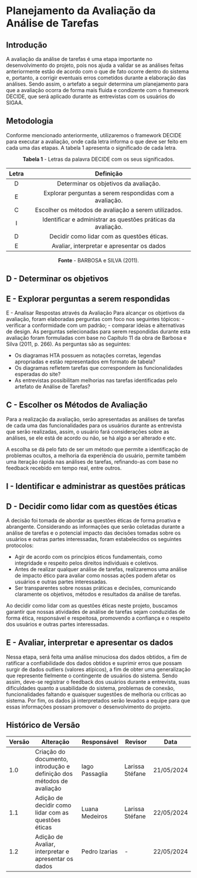 # Planejamento da Avaliação da Análise de Tarefas

## Introdução

A avaliação da análise de tarefas é uma etapa importante no desenvolvimento do projeto, pois nos ajuda a validar se as análises feitas anteriormente estão de acordo com o que de fato ocorre dentro do sistema e, portanto, a corrigir eventuais erros cometidos durante a elaboração das análises.
Sendo assim, o artefato a seguir determina um planejamento para que a avaliação ocorra de forma mais fluida e condizente com o framework DECIDE, que será aplicado durante as entrevistas com os usuários do SIGAA.

## Metodologia

Conforme mencionado anteriormente, utilizaremos o framework DECIDE para executar a avaliação, onde cada letra informa o que deve ser feito em cada uma das etapas. A tabela 1 apresenta o significado de cada letra.

<center>

**Tabela 1** - Letras da palavra DECIDE com os seus significados.

| Letra |                          Definição                           |
| :---: | :----------------------------------------------------------: |
|   D   |            Determinar os objetivos da avaliação.             |
|   E   |   Explorar perguntas a serem respondidas com a avaliação.    |
|   C   |     Escolher os métodos de avaliação a serem utilizados.     |
|   I   | Identificar e administrar as questões práticas da avaliação. |
|   D   |          Decidir como lidar com as questões éticas.          |
|   E   |          Avaliar, interpretar e apresentar os dados          |

**Fonte** - BARBOSA e SILVA (2011).

</center>


## D -  Determinar os objetivos

## E - Explorar perguntas a serem respondidas

E - Analisar Respostas através da Avaliação
Para alcançar os objetivos da avaliação, foram elaboradas perguntas com foco nos seguintes tópicos: - verificar a conformidade com um padrão; - comparar ideias e alternativas de design. As perguntas selecionadas para serem respondidas durante esta avaliação foram formuladas com base no Capítulo 11 da obra de Barbosa e Silva (2011, p. 266). As perguntas são as seguintes:

- Os diagramas HTA possuem as notações corretas, legendas apropriadas e estão representados em formato de tabela?
- Os diagramas refletem tarefas que correspondem às funcionalidades esperadas do site?
- As entrevistas possibilitam melhorias nas tarefas identificadas pelo artefato de Análise de Tarefas?

## C - Escolher os Métodos de Avaliação

Para a realização da avaliação, serão apresentadas as análises de tarefas de cada uma das funcionalidades para os usuários durante as entrevista que serão realizadas, assim, o usuário fará considerações sobre as análises,
se ele está de acordo ou não, se há algo a ser alterado e etc.

A escolha se dá pelo fato de ser um método que permite a identificação de problemas ocultos, a melhoria da experiência do usuário, permite também uma iteração rápida nas análises de tarefas, refinando-as com base no feedback recebido em tempo real, entre outros.

## I - Identificar e administrar as questões práticas

## D - Decidir como lidar com as questões éticas
A decisão foi tomada de abordar as questões éticas de forma proativa e abrangente. Considerando as informações que serão coletadas durante a análise de tarefas e o potencial impacto das decisões tomadas sobre os usuários e outras partes interessadas, foram estabelecidos os seguintes protocolos:
- Agir de acordo com os princípios éticos fundamentais, como integridade e respeito pelos direitos individuais e coletivos.
- Antes de realizar qualquer análise de tarefas, realizaremos uma análise de impacto ético para avaliar como nossas ações podem afetar os usuários e outras partes interessadas.
- Ser transparentes sobre nossas práticas e decisões, comunicando claramente os objetivos, métodos e resultados da análise de tarefas.

Ao decidir como lidar com as questões éticas neste projeto, buscamos garantir que nossas atividades de análise de tarefas sejam conduzidas de forma ética, responsável e respeitosa, promovendo a confiança e o respeito dos usuários e outras partes interessadas.


## E -  Avaliar, interpretar e apresentar os dados
Nessa etapa, será feita uma análise minuciosa dos dados obtidos, a fim de ratificar a confiabilidade dos dados obtidos e suprimir erros que possam surgir de dados outliers (valores atípicos), a fim de obter uma generalização que represente fielmente o contingente de usuários do sistema.
Sendo assim, deve-se registrar o feedback dos usuários durante a entrevista, suas dificuldades quanto a usabilidade do sistema, problemas de conexão, funcionalidades faltando e quaisquer sugestões de melhoria ou críticas ao sistema. Por fim, os dados já interpretados serão levados a equipe para que essas informações possam promover o desenvolvimento do projeto.

## Histórico de Versão

| Versão | Alteração                         | Responsável     | Revisor               | Data       |
| ------ | --------------------------------- | --------------- | --------------------- | ---------- |
| 1.0    | Criação do documento, introdução e <br> definição dos métodos de avaliação      | Iago Passaglia | Larissa Stéfane | 21/05/2024 |
| 1.1    | Adição de decidir como lidar com as questões éticas  | Luana Medeiros | Larissa Stéfane | 22/05/2024 |
| 1.2    | Adição de Avaliar, interpretar e apresentar os dados  | Pedro Izarias | - | 22/05/2024 |
